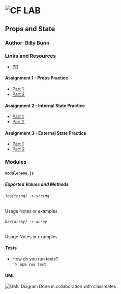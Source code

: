 ![CF](http://i.imgur.com/7v5ASc8.png) LAB
=================================================

<!-- LINKS -->
<!-- Replace the link for each in brackets below -->
<!-- PR (working into submission) -->
[1]: http://xyz.com
<!-- travis build -->
[2]: https://www.travis-ci.com/YOUR_ORG_NAME/REPO_NAME
<!-- back-end -->
[3]: http://xyz.com
<!-- front-end -->
[4]: http://xyz.com
<!-- swagger -->
[5]: http://xyz.com
<!-- jsdoc-->
[6]: heroku-link/docs 

## Props and State

### Author: Billy Bunn

### Links and Resources
* [PR][1]

#### Assignment 1 - Props Practice
* [Part 1]()
* [Part 2]()

#### Assignment 2 - Internal State Practice
* [Part 1]()
* [Part 2]()

#### Assignment 3 - External State Practice
* [Part 1]()
* [Part 2]()

### Modules
#### `modulename.js`
##### Exported Values and Methods

###### `foo(thing) -> string`
<!-- If you finished everything, you should be able to copy/paste the lab requirements and put them in present tense. -->
Usage Notes or examples

###### `bar(array) -> array`
Usage Notes or examples
  
#### Tests
* How do you run tests?
  * `npm run test`

#### UML
![UML Diagram](https://i.imgur.com/m50IedB.jpg)
Done  in collaboration with classmates